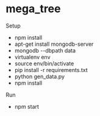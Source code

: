 # mega_tree
Setup
 - npm install
 - apt-get install mongodb-server
 - mongodb --dbpath data
 - virtualenv env
 - source env/bin/activate
 - pip install -r requirements.txt
 - python gen_data.py
 - npm install
 
Run 
 - npm start
 
 
 
